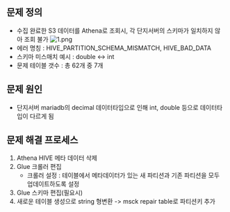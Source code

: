 ## 문제 정의
- 수집 완료한 S3 데이터를 Athena로 조회시, 각 단지서버의 스키마가 일치하지 않아 조회 불가
  ![1.png](/wikis/3008046072730551565/files/3073894069791679578)
- 에러 명칭 : HIVE_PARTITION_SCHEMA_MISMATCH, HIVE_BAD_DATA
- 스키마 미스매치 예시 : double <-> int
- 문제 테이블 갯수 : 총 62개 중 7개

## 문제 원인
- 단지서버 mariadb의 decimal 데이터타입으로 인해 int, double 등으로 데이터타입이 다르게 됨

## 문제 해결 프로세스
1. Athena HIVE 메타 데이터 삭제
2. Glue 크롤러 편집
    * 크롤러 설정 : 테이블에서 메타데이터가 있는 새 파티션과 기존 파티션을 모두 업데이트하도록 설정
3. Glue 스키마 편집(필요시)
4. 새로운 테이블 생성으로 string 형변환 -> msck repair table로 파티션키 추가